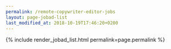 ```yaml
---
permalink: /remote-copywriter-editor-jobs
layout: page-jobad-list
last_modified_at: 2018-10-19T17:46:20+0200
---
```

{% include render_jobad_list.html permalink=page.permalink %}
